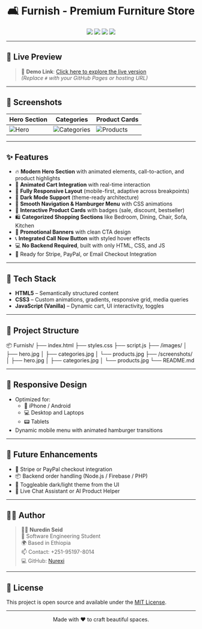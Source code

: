 <h1 align="center">
  🛋️ Furnish - Premium Furniture Store
</h1>

<p align="center">
  <img src="https://img.shields.io/badge/Responsive-100%25-success?style=flat-square&logo=css3&logoColor=white" />
  <img src="https://img.shields.io/badge/Tech-HTML%20%7C%20CSS%20%7C%20JavaScript-blueviolet?style=flat-square" />
  <img src="https://img.shields.io/badge/UX-Premium%20UI%2FUX-orange?style=flat-square" />
  <img src="https://img.shields.io/badge/Mobile-Friendly-blue?style=flat-square&logo=android" />
</p>

---

## 🌟 Live Preview

> 🎯 **Demo Link**: [Click here to explore the live version](#)  
> *(Replace `#` with your GitHub Pages or hosting URL)*

---

## 📸 Screenshots

| Hero Section | Categories | Product Cards |
|--------------|------------|----------------|
| ![Hero](screenshots/hero.jpg) | ![Categories](screenshots/categories.jpg) | ![Products](screenshots/products.jpg) |

---

## ✨ Features

- 🔥 **Modern Hero Section** with animated elements, call-to-action, and product highlights
- 🛒 **Animated Cart Integration** with real-time interaction
- 📱 **Fully Responsive Layout** (mobile-first, adaptive across breakpoints)
- 🎨 **Dark Mode Support** (theme-ready architecture)
- 🧭 **Smooth Navigation & Hamburger Menu** with CSS animations
- 🧩 **Interactive Product Cards** with badges (sale, discount, bestseller)
- 🛍️ **Categorized Shopping Sections** like Bedroom, Dining, Chair, Sofa, Kitchen
- 💸 **Promotional Banners** with clean CTA design
- 📞 **Integrated Call Now Button** with styled hover effects
- 💻 **No Backend Required**, built with only HTML, CSS, and JS
- 🎯 Ready for Stripe, PayPal, or Email Checkout Integration

---

## 🚀 Tech Stack

- **HTML5** – Semantically structured content  
- **CSS3** – Custom animations, gradients, responsive grid, media queries  
- **JavaScript (Vanilla)** – Dynamic cart, UI interactivity, toggles

---

## 📁 Project Structure
📦 Furnish/
├── index.html
├── styles.css
├── script.js
├── /images/
│ ├── hero.jpg
│ ├── categories.jpg
│ └── products.jpg
├── /screenshots/
│ ├── hero.jpg
│ ├── categories.jpg
│ └── products.jpg
└── README.md






---

## 📱 Responsive Design

- Optimized for:
  - 📱 iPhone / Android
  - 💻 Desktop and Laptops
  - 📟 Tablets
- Dynamic mobile menu with animated hamburger transitions

---

## 🧠 Future Enhancements

- 🔐 Stripe or PayPal checkout integration  
- 📦 Backend order handling (Node.js / Firebase / PHP)
- 🌙 Toggleable dark/light theme from the UI
- 💬 Live Chat Assistant or AI Product Helper

---

## 🧑‍💻 Author

> 👨‍🎨 **Nuredin Seid**  
> 💼 Software Engineering Student  
> 🌍 Based in Ethiopia  
> 📫 Contact: +251-95197-8014  
> 💻 GitHub: [Nurexi](https://github.com/Nurexi)

---

## 📜 License

This project is open source and available under the [MIT License](LICENSE).

---

<p align="center">
  Made with ❤️ to craft beautiful spaces.
</p>

